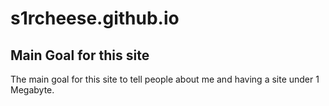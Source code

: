# s1rcheese.github.io
## Main Goal for this site
The main goal for this site to tell people about me and having a site under 1 Megabyte.
